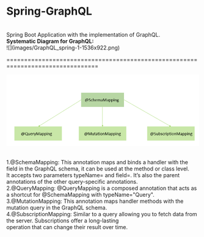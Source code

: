 # Spring-GraphQL</br>
</br>
Spring Boot Application with the implementation of GraphQL.</br>
<b>Systematic Diagram for GraphQL:</b></br>
![](images/GraphQL_spring-1-1536x922.png)
</br>

================================================================================

![](images/graphql.png)
</br>

</br>
1.@SchemaMapping: This annotation maps and binds a handler with the field in the GraphQL schema, it can be used at the method or class level.</br>
It accepts two parameters typeName= and field=. It’s also the parent annotations of the other query-specific annotations.</br>
2.@QueryMapping: @QueryMapping is a composed annotation that acts as a shortcut for @SchemaMapping with typeName="Query".</br>
3.@MutationMapping: This annotation maps handler methods with the mutation query in the GraphQL schema.<br/>
4.@SubscriptionMapping: Similar to a query allowing you to fetch data from the server. Subscriptions offer a long-lasting</br>
operation that can change their result over time.
